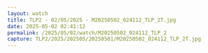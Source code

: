 ```yaml
---
layout: watch
title: TLP2 - 02/05/2025 - M20250502_024112_TLP_2T.jpg
date: 2025-05-02 02:41:12
permalink: /2025/05/02/watch/M20250502_024112_TLP_2
capture: TLP2/2025/202505/20250501/M20250502_024112_TLP_2T.jpg
---
```


